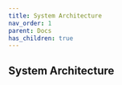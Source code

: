 ```yaml
---
title: System Architecture
nav_order: 1
parent: Docs
has_children: true
---
```


## System Architecture
